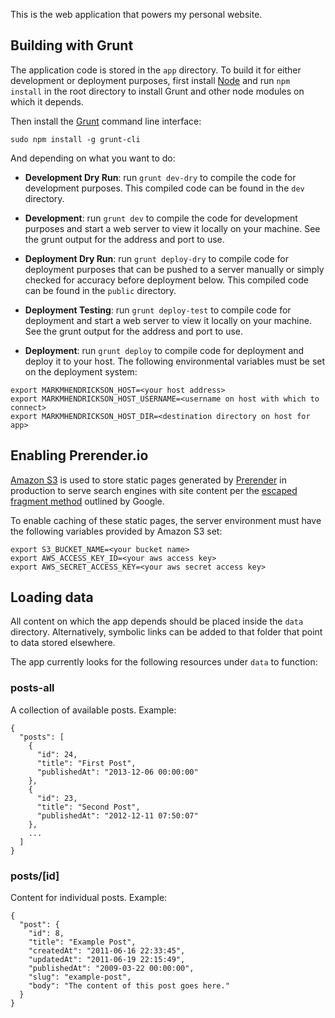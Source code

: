 This is the web application that powers my personal website.

## Building with Grunt

The application code is stored in the `app` directory. To build it for either development or deployment purposes, first install [Node](http://nodejs.org/) and run `npm install` in the root directory to install Grunt and other node modules on which it depends.

Then install the [Grunt](https://github.com/gruntjs/grunt) command line interface:

`sudo npm install -g grunt-cli`

And depending on what you want to do:

- **Development Dry Run**: run `grunt dev-dry` to compile the code for development purposes. This compiled code can be found in the `dev` directory.

- **Development**: run `grunt dev` to compile the code for development purposes and start a web server to view it locally on your machine. See the grunt output for the address and port to use.

-  **Deployment Dry Run**: run `grunt deploy-dry` to compile code for deployment purposes that can be pushed to a server manually or simply checked for accuracy before deployment below. This compiled code can be found in the `public` directory.

- **Deployment Testing**: run `grunt deploy-test` to compile code for deployment and start a web server to view it locally on your machine. See the grunt output for the address and port to use.

-  **Deployment**: run `grunt deploy` to compile code for deployment and deploy it to your host. The following environmental variables must be set on the deployment system:

```
export MARKMHENDRICKSON_HOST=<your host address>
export MARKMHENDRICKSON_HOST_USERNAME=<username on host with which to connect>
export MARKMHENDRICKSON_HOST_DIR=<destination directory on host for app>
```

## Enabling Prerender.io

[Amazon S3](http://aws.amazon.com/s3/) is used to store static pages generated by [Prerender](http://prerender.io) in production to serve search engines with site content per the [escaped fragment method](https://developers.google.com/webmasters/ajax-crawling/docs/getting-started) outlined by Google.

To enable caching of these static pages, the server environment must have the following variables provided by Amazon S3 set:

```
export S3_BUCKET_NAME=<your bucket name>
export AWS_ACCESS_KEY_ID=<your aws access key>
export AWS_SECRET_ACCESS_KEY=<your aws secret access key>
```

## Loading data

All content on which the app depends should be placed inside the `data` directory. Alternatively, symbolic links can be added to that folder that point to data stored elsewhere.

The app currently looks for the following resources under `data` to function:

### posts-all

A collection of available posts. Example:

	{
	  "posts": [
	    {
	      "id": 24,
	      "title": "First Post",
	      "publishedAt": "2013-12-06 00:00:00"
	    },
	    {
	      "id": 23,
	      "title": "Second Post",
	      "publishedAt": "2012-12-11 07:50:07"
	    },
	    ...
	  ]
	}

### posts/[id]

Content for individual posts. Example:

    {
      "post": {
        "id": 8,
        "title": "Example Post",
        "createdAt": "2011-06-16 22:33:45",
        "updatedAt": "2011-06-19 22:15:49",
        "publishedAt": "2009-03-22 00:00:00",
        "slug": "example-post",
        "body": "The content of this post goes here."
      }
    }
